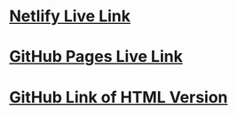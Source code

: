 # [Netlify Live Link](https://cheery-macaron-e3e7f4.netlify.app/)
# [GitHub Pages Live Link](https://henryebg.github.io/ALAB-HTML-CSS-Fashion-Blog/)
# [GitHub Link of HTML Version](https://github.com/HenryEBG/ALAB-HTML-CSS-Fashion-Blog)
